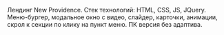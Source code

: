 Лендинг New Providence.
Стек технологий: HTML, CSS, JS, JQuery. 
Меню-бургер, модальное окно с видео, слайдер, карточки, анимации, скрол к секции по клику на пункт меню.
ПК версия без адаптива.
